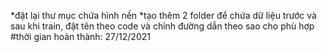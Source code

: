 
*đặt lại thư mục chứa hình nền 
*tạo thêm 2 folder để chứa dữ liệu trước và sau khi train, đặt tên theo code và chỉnh đường dẫn theo sao cho phù hợp
#thời gian hoàn thành: 27/12/2021

